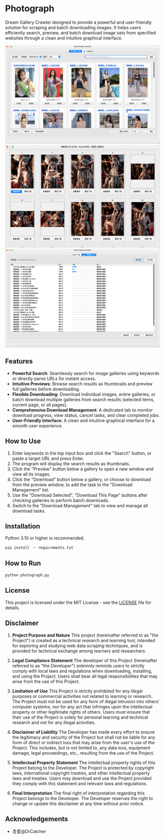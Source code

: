 # Photograph
Dream Gallery Crawler designed to provide a powerful and user-friendly solution for scraping and batch downloading images. It helps users efficiently search, preview, and batch download image sets from specified websites through a clean and intuitive graphical interface.

![search.png](images/search.png)
![preview.png](images/preview.png)
![download.png](images/download.png)

## Features
- **Powerful Search**: Seamlessly search for image galleries using keywords or directly parse URLs for instant access.
- **Intuitive Previews**: Browse search results as thumbnails and preview full galleries before downloading.
- **Flexible Downloading**: Download individual images, entire galleries, or batch download multiple galleries from search results (selected items, current page, or all pages).
- **Comprehensive Download Management**: A dedicated tab to monitor download progress, view status, cancel tasks, and clear completed jobs.
- **User-Friendly Interface**: A clean and intuitive graphical interface for a smooth user experience.

## How to Use
1.  Enter keywords in the top input box and click the "Search" button, or paste a target URL and press Enter.
2.  The program will display the search results as thumbnails.
3.  Click the "Preview" button below a gallery to open a new window and view all its images.
4.  Click the "Download" button below a gallery, or choose to download from the preview window, to add the task to the "Download Management" list.
5.  Use the "Download Selected", "Download This Page" buttons after checking galleries to perform batch downloads.
6.  Switch to the "Download Management" tab to view and manage all download tasks.

## Installation
Python 3.10 or higher is recommended.

```bash
pip install -r requirements.txt
```

## How to Run

```bash
python photograph.py
```

## License
This project is licensed under the MIT License - see the [LICENSE](LICENSE) file for details.

## Disclaimer
1.  **Project Purpose and Nature**
    This project (hereinafter referred to as "the Project") is created as a technical research and learning tool, intended for exploring and studying web data scraping techniques, and is provided for technical exchange among learners and researchers.

2.  **Legal Compliance Statement**
    The developer of this Project (hereinafter referred to as "the Developer") solemnly reminds users to strictly comply with local laws and regulations when downloading, installing, and using the Project. Users shall bear all legal responsibilities that may arise from the use of this Project.

3.  **Limitation of Use**
    This Project is strictly prohibited for any illegal purposes or commercial activities not related to learning or research. The Project must not be used for any form of illegal intrusion into others' computer systems, nor for any act that infringes upon the intellectual property or other legitimate rights of others. Users must ensure that their use of the Project is solely for personal learning and technical research and not for any illegal activities.

4.  **Disclaimer of Liability**
    The Developer has made every effort to ensure the legitimacy and security of the Project but shall not be liable for any form of direct or indirect loss that may arise from the user's use of the Project. This includes, but is not limited to, any data loss, equipment damage, legal proceedings, etc., resulting from the use of the Project.

5.  **Intellectual Property Statement**
    The intellectual property rights of this Project belong to the Developer. The Project is protected by copyright laws, international copyright treaties, and other intellectual property laws and treaties. Users may download and use the Project provided they comply with this statement and relevant laws and regulations.

6.  **Final Interpretation**
    The final right of interpretation regarding this Project belongs to the Developer. The Developer reserves the right to change or update this disclaimer at any time without prior notice.

## Acknowledgements
- 吾爱@DrCatcher
